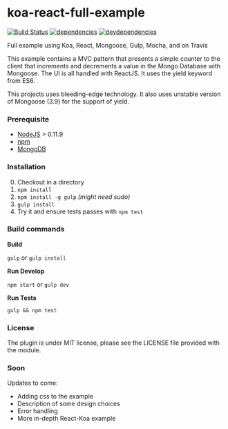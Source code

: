 # koa-react-full-example

[![Build Status][travis.img]][travis.url]
[![dependencies][deps.img]][deps.url]
[![devdependencies][devdeps.img]][devdeps.url]

Full example using Koa, React, Mongoose, Gulp, Mocha, and on Travis

This example contains a MVC pattern that presents a simple counter to the client that increments and decrements a value in the Mongo Database with Mongoose. The UI is all handled with ReactJS. It uses the yield keyword from ES6.

This projects uses bleeding-edge technology. It also uses unstable version of Mongoose (3.9) for the support of yield.

### Prerequisite

* [NodeJS](http://nodejs.org/download/) > 0.11.9
* [npm](https://www.npmjs.org/)
* [MongoDB](http://www.mongodb.org/downloads)

### Installation

0. Checkout in a directory
0. `npm install`
0. `npm install -g gulp` *(might need sudo)*
0. `gulp install`
0. Try it and ensure tests passes with `npm test`

### Build commands

**Build**

`gulp` or `gulp install`

**Run Develop**

`npm start` or `gulp dev`

**Run Tests**

`gulp && npm test`

### License

The plugin is under MIT license, please see the LICENSE file provided with the module.

### Soon

Updates to come:

 - Adding css to the example
 - Description of some design choices
 - Error handling
 - More in-depth React-Koa example

[travis.img]: https://api.travis-ci.org/dozoisch/koa-react-full-example.svg
[travis.url]: https://travis-ci.org/dozoisch/koa-react-full-example
[deps.img]: https://david-dm.org/dozoisch/koa-react-full-example.svg
[deps.url]: https://david-dm.org/dozoisch/koa-react-full-example
[devdeps.img]: https://david-dm.org/dozoisch/koa-react-full-example/dev-status.svg
[devdeps.url]: https://david-dm.org/dozoisch/koa-react-full-example#info=devDependencies
